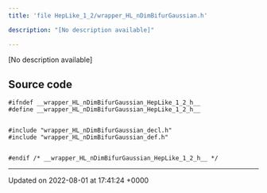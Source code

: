 ```yaml
---
title: 'file HepLike_1_2/wrapper_HL_nDimBifurGaussian.h'

description: "[No description available]"

---
```







[No description available]




## Source code

```
#ifndef __wrapper_HL_nDimBifurGaussian_HepLike_1_2_h__
#define __wrapper_HL_nDimBifurGaussian_HepLike_1_2_h__


#include "wrapper_HL_nDimBifurGaussian_decl.h"
#include "wrapper_HL_nDimBifurGaussian_def.h"


#endif /* __wrapper_HL_nDimBifurGaussian_HepLike_1_2_h__ */
```


-------------------------------

Updated on 2022-08-01 at 17:41:24 +0000
